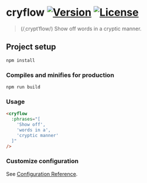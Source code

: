 # cryflow <a href="https://www.npmjs.com/package/cryflow"><img src="https://badgen.net/npm/v/cryflow" alt="Version"></a> <a href="https://www.npmjs.com/package/cryflow"><img src="https://badgen.net/npm/license/cryflow" alt="License"></a>

> (/ˌcryptˈflow/) Show off words in a cryptic manner.

## Project setup
```
npm install
```

### Compiles and minifies for production
```
npm run build
```

### Usage
```html
<cryflow
  :phrases="[
    'Show off',
    'words in a',
    'cryptic manner'
  ]"
/>
```

### Customize configuration
See [Configuration Reference](https://cli.vuejs.org/config/).
